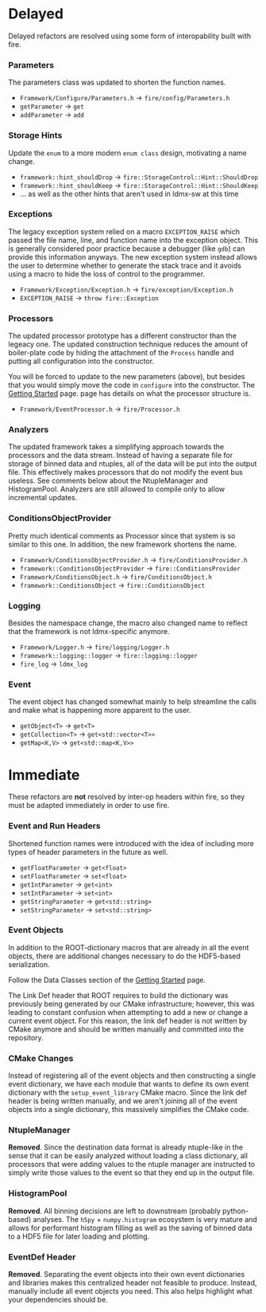 # Delayed
Delayed refactors are resolved using some form of
interopability built with fire.

### Parameters
The parameters class was updated to shorten the function names.
- `Framework/Configure/Parameters.h` -> `fire/config/Parameters.h`
- `getParameter` -> `get`
- `addParameter` -> `add`

### Storage Hints
Update the `enum` to a more modern `enum class` design, motivating
a name change.
- `framework::hint_shouldDrop` -> `fire::StorageControl::Hint::ShouldDrop`
- `framework::hint_shouldKeep` -> `fire::StorageControl::Hint::ShouldKeep`
- ... as well as the other hints that aren't used in ldmx-sw at this time

### Exceptions
The legacy exception system relied on a macro `EXCEPTION_RAISE` which
passed the file name, line, and function name into the exception object.
This is generally considered poor practice because a debugger (like `gdb`)
can provide this information anyways. The new exception system instead
allows the user to determine whether to generate the stack trace and it
avoids using a macro to hide the loss of control to the programmer.
- `Framework/Exception/Exception.h` -> `fire/exception/Exception.h`
- `EXCEPTION_RAISE` -> `throw fire::Exception`

### Processors
The updated processor prototype has a different constructor
than the legeacy one. The updated construction technique
reduces the amount of boiler-plate code by hiding the attachment
of the `Process` handle and putting all configuration into
the constructor.

You will be forced to update to the new parameters (above),
but besides that you would simply move the code in `configure`
into the constructor. The 
[Getting Started](https://ldmx-software.github.io/fire/md_docs_getting_started.html) page.
page has details on what the processor structure is.

- `Framework/EventProcessor.h` -> `fire/Processor.h`

### Analyzers
The updated framework takes a simplifying approach towards the processors
and the data stream. Instead of having a separate file for storage of binned data
and ntuples, all of the data will be put into the output file. This effectively makes
processors that do not modify the event bus useless. See comments below about
the NtupleManager and HistogramPool. Analyzers are still allowed to compile only
to allow incremental updates.

### ConditionsObjectProvider
Pretty much identical comments as Processor since that system
is so similar to this one. In addition, the new framework shortens
the name.
- `Framework/ConditionsObjectProvider.h` -> `fire/ConditionsProvider.h`
- `framework::ConditionsObjectProvider` -> `fire::ConditionsProvider`
- `Framework/ConditionsObject.h` -> `fire/ConditionsObject.h`
- `framework::ConditionsObject` -> `fire::ConditionsObject`

### Logging
Besides the namespace change, the macro also changed name to reflect
that the framework is not ldmx-specific anymore.
- `Framework/Logger.h` -> `fire/logging/Logger.h`
- `framework::logging::logger` -> `fire::logging::logger`
- `fire_log` -> `ldmx_log`

### Event
The event object has changed somewhat mainly to help streamline the calls
and make what is happening more apparent to the user.
- `getObject<T>` -> `get<T>`
- `getCollection<T>` -> `get<std::vector<T>>`
- `getMap<K,V>` -> `get<std::map<K,V>>`

# Immediate
These refactors are **not** resolved by inter-op headers within
fire, so they must be adapted immediately in order to use fire.

### Event and Run Headers
Shortened function names were introduced with the idea of 
including more types of header parameters in the future as well.
- `getFloatParameter` -> `get<float>`
- `setFloatParameter` -> `set<float>`
- `getIntParameter` -> `get<int>`
- `setIntParameter` -> `set<int>`
- `getStringParameter` -> `get<std::string>`
- `setStringParameter` -> `set<std::string>`

### Event Objects
In addition to the ROOT-dictionary macros that are already in all the event objects,
there are additional changes necessary to do the HDF5-based serialization.

Follow the Data Classes section of the 
[Getting Started](https://ldmx-software.github.io/fire/md_docs_getting_started.html) page.

The Link Def header that ROOT requires to build the dictionary was previously being
generated by our CMake infrastructure; however, this was leading to constant confusion
when attempting to add a new or change a current event object. For this reason, the
link def header is not written by CMake anymore and should be written manually and committed
into the repository.

### CMake Changes
Instead of registering all of the event objects and then constructing a single event
dictionary, we have each module that wants to define its own event dictionary with
the `setup_event_library` CMake macro. Since the link def header is being written manually,
and we aren't joining all of the event objects into a single dictionary, this 
massively simplifies the CMake code.

### NtupleManager
**Removed**. Since the destination data format is already ntuple-like in the sense
that it can be easily analyzed without loading a class dictionary, all processors that
were adding values to the ntuple manager are instructed to simply write those values to
the event so that they end up in the output file.

### HistogramPool
**Removed**. All binning decisions are left to downstream (probably python-based) analyses.
The `h5py` + `numpy.histogram` ecosystem is very mature and allows for performant histogram
filling as well as the saving of binned data to a HDF5 file for later loading and plotting.

### EventDef Header
**Removed**. Separating the event objects into their own event dictionaries and libraries
makes this centralized header not feasible to produce. Instead, manually include all event
objects you need. This also helps highlight what your dependencies should be.
